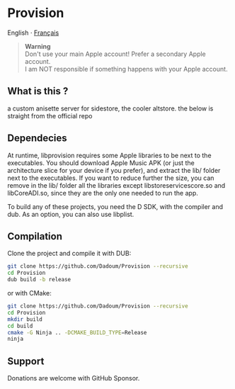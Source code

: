 # Provision

English ⋅ [Français](LISEZMOI.md)

> **Warning**  \
> Don't use your main Apple account! Prefer a secondary Apple account.  \
> I am NOT responsible if something happens with your Apple account.

## What is this ?

a custom anisette server for sidestore, the cooler altstore. the below is straight from the official repo

## Dependecies

At runtime, libprovision requires some Apple libraries to be next to the executables. You should
download Apple Music APK (or just the architecture slice for your device if you prefer), and extract
the lib/ folder next to the executables. If you want to reduce further the size, you can remove in the lib/
folder all the libraries except libstoreservicescore.so and libCoreADI.so, since they are the only one
needed to run the app.

To build any of these projects, you need the D SDK, with the compiler and dub. As an option, you can also use libplist.

## Compilation

Clone the project and compile it with DUB:

```bash
git clone https://github.com/Dadoum/Provision --recursive
cd Provision
dub build -b release
```

or with CMake:

```bash
git clone https://github.com/Dadoum/Provision --recursive
cd Provision
mkdir build
cd build
cmake -G Ninja .. -DCMAKE_BUILD_TYPE=Release 
ninja
```

## Support

Donations are welcome with GitHub Sponsor.
